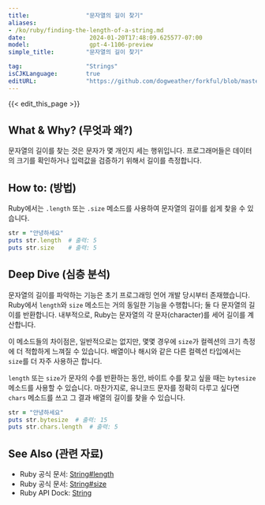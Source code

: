 ```yaml
---
title:                "문자열의 길이 찾기"
aliases:
- /ko/ruby/finding-the-length-of-a-string.md
date:                  2024-01-20T17:48:09.625577-07:00
model:                 gpt-4-1106-preview
simple_title:         "문자열의 길이 찾기"

tag:                  "Strings"
isCJKLanguage:        true
editURL:              "https://github.com/dogweather/forkful/blob/master/content/ko/ruby/finding-the-length-of-a-string.md"
---
```


{{< edit_this_page >}}

## What & Why? (무엇과 왜?)
문자열의 길이를 찾는 것은 문자가 몇 개인지 세는 행위입니다. 프로그래머들은 데이터의 크기를 확인하거나 입력값을 검증하기 위해서 길이를 측정합니다.

## How to: (방법)
Ruby에서는 `.length` 또는 `.size` 메소드를 사용하여 문자열의 길이를 쉽게 찾을 수 있습니다.

```ruby
str = "안녕하세요"
puts str.length  # 출력: 5
puts str.size    # 출력: 5
```

## Deep Dive (심층 분석)
문자열의 길이를 파악하는 기능은 초기 프로그래밍 언어 개발 당시부터 존재했습니다. Ruby에서 `length`와 `size` 메소드는 거의 동일한 기능을 수행합니다; 둘 다 문자열의 길이를 반환합니다. 내부적으로, Ruby는 문자열의 각 문자(character)를 세어 길이를 계산합니다.

이 메소드들의 차이점은, 일반적으로는 없지만, 몇몇 경우에 `size`가 컬렉션의 크기 측정에 더 적합하게 느껴질 수 있습니다. 배열이나 해시와 같은 다른 컬렉션 타입에서는 `size`를 더 자주 사용하곤 합니다.

`length` 또는 `size`가 문자의 수를 반환하는 동안, 바이트 수를 찾고 싶을 때는 `bytesize` 메소드를 사용할 수 있습니다. 마찬가지로, 유니코드 문자를 정확히 다루고 싶다면 `chars` 메소드를 쓰고 그 결과 배열의 길이를 찾을 수 있습니다.

```ruby
str = "안녕하세요"
puts str.bytesize  # 출력: 15
puts str.chars.length  # 출력: 5
```

## See Also (관련 자료)
- Ruby 공식 문서: [String#length](https://ruby-doc.org/core-3.1.0/String.html#method-i-length)
- Ruby 공식 문서: [String#size](https://ruby-doc.org/core-3.1.0/String.html#method-i-size)
- Ruby API Dock: [String](https://apidock.com/ruby/String)
